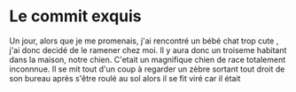 # Le commit exquis

Un jour, alors que je me promenais,
j'ai rencontré un bébé chat trop cute
, j'ai donc decidé de le ramener chez moi.
Il y aura donc un troiseme habitant dans la maison, 
notre chien. C'etait un magnifique chien de race
totalement inconnnue. Il se mit tout d'un coup à regarder 
un zèbre sortant tout droit de son bureau après s'être roulé au sol
alors il se fit viré car il était 
